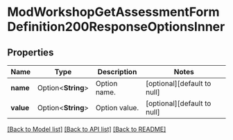 # ModWorkshopGetAssessmentFormDefinition200ResponseOptionsInner

## Properties

Name | Type | Description | Notes
------------ | ------------- | ------------- | -------------
**name** | Option<**String**> | Option name. | [optional][default to null]
**value** | Option<**String**> | Option value. | [optional][default to null]

[[Back to Model list]](../README.md#documentation-for-models) [[Back to API list]](../README.md#documentation-for-api-endpoints) [[Back to README]](../README.md)


